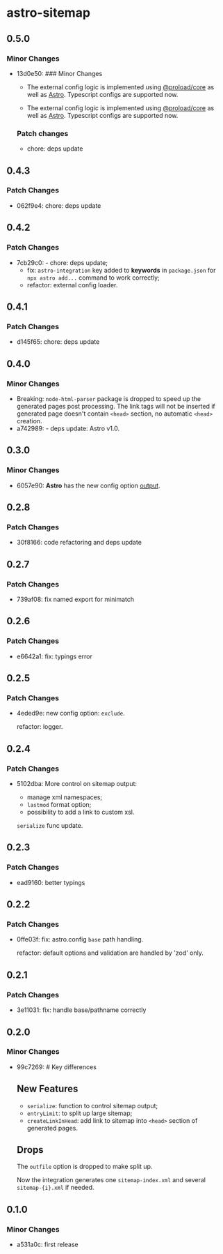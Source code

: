 # astro-sitemap

## 0.5.0

### Minor Changes

- 13d0e50: ### Minor Changes

  - The external config logic is implemented using [@proload/core](https://github.com/natemoo-re/proload) as well as [Astro](https://github.com/withastro/astro). Typescript configs are supported now.

  - The external config logic is implemented using [@proload/core](https://github.com/natemoo-re/proload) as well as [Astro](https://github.com/withastro/astro). Typescript configs are supported now.

  ### Patch changes

  - chore: deps update

## 0.4.3

### Patch Changes

- 062f9e4: chore: deps update

## 0.4.2

### Patch Changes

- 7cb29c0: - chore: deps update;
  - fix: `astro-integration` key added to **keywords** in `package.json` for `npx astro add...` command to work correctly;
  - refactor: external config loader.

## 0.4.1

### Patch Changes

- d145f65: chore: deps update

## 0.4.0

### Minor Changes

- Breaking: `node-html-parser` package is dropped to speed up the generated pages post processing. The link tags will not be inserted if generated page doesn't contain `<head>` section, no automatic `<head>` creation.
- a742989: - deps update: Astro v1.0.

## 0.3.0

### Minor Changes

- 6057e90: **Astro** has the new config option [output](https://docs.astro.build/en/reference/configuration-reference/#output).

## 0.2.8

### Patch Changes

- 30f8166: code refactoring and deps update

## 0.2.7

### Patch Changes

- 739af08: fix named export for minimatch

## 0.2.6

### Patch Changes

- e6642a1: fix: typings error

## 0.2.5

### Patch Changes

- 4eded9e: new config option: `exclude`.

  refactor: logger.

## 0.2.4

### Patch Changes

- 5102dba: More control on sitemap output:

  - manage xml namespaces;
  - `lastmod` format option;
  - possibility to add a link to custom xsl.

  `serialize` func update.

## 0.2.3

### Patch Changes

- ead9160: better typings

## 0.2.2

### Patch Changes

- 0ffe03f: fix: astro.config `base` path handling.

  refactor: default options and validation are handled by 'zod' only.

## 0.2.1

### Patch Changes

- 3e11031: fix: handle base/pathname correctly

## 0.2.0

### Minor Changes

- 99c7269: # Key differences

  ## New Features

  - `serialize`: function to control sitemap output;
  - `entryLimit`: to split up large sitemap;
  - `createLinkInHead`: add link to sitemap into `<head>` section of generated pages.

  ## Drops

  The `outfile` option is dropped to make split up.

  Now the integration generates one `sitemap-index.xml` and several `sitemap-{i}.xml` if needed.

## 0.1.0

### Minor Changes

- a531a0c: first release

